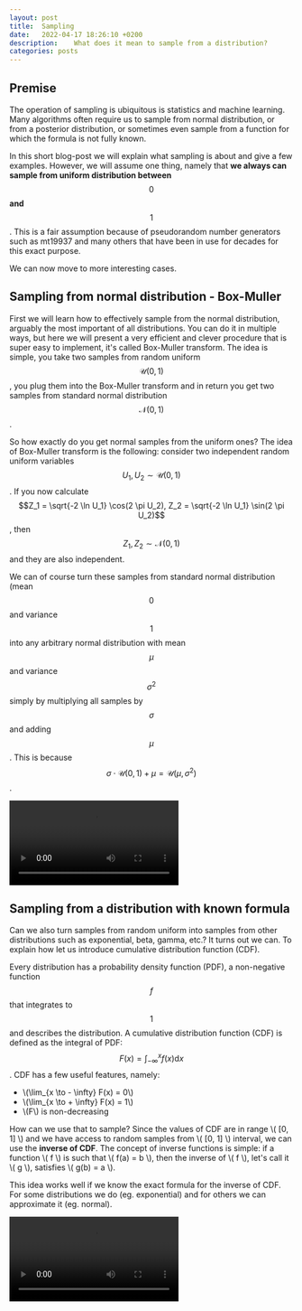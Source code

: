 ```yaml
---
layout: post
title:  Sampling
date:   2022-04-17 18:26:10 +0200
description:    What does it mean to sample from a distribution?
categories: posts
---
```


## Premise

The operation of sampling is ubiquitous is statistics and machine learning. Many algorithms often require us to sample from normal distribution, or from a posterior distribution, or sometimes even sample from a function for which the formula is not fully known.  

In this short blog-post we will explain what sampling is about and give a few examples. However, we will assume one thing, namely that **we always can sample from uniform distribution between** $$0$$ **and** $$1$$. This is a fair assumption because of pseudorandom number generators such as mt19937 and many others that have been in use for decades for this exact purpose.  

We can now move to more interesting cases.


## Sampling from normal distribution - Box-Muller

First we will learn how to effectively sample from the normal distribution, arguably the most important of all distributions. You can do it in multiple ways, but here we will present a very efficient and clever procedure that is super easy to implement, it's called Box-Muller transform. The idea is simple, you take two samples from random uniform $$\mathcal{U} (0, 1)$$, you plug them into the Box-Muller transform and in return you get two samples from standard normal distribution $$\mathcal{N}(0, 1)$$.

So how exactly do you get normal samples from the uniform ones? The idea of Box-Muller transform is the following: consider two independent random uniform variables $$U_1, U_2 \sim \mathcal{U} (0, 1)$$. If you now calculate $$Z_1 = \sqrt{-2 \ln U_1} \cos(2 \pi U_2), Z_2 = \sqrt{-2 \ln U_1} \sin(2 \pi U_2)$$, then $$Z_1, Z_2 \sim \mathcal{N}(0, 1)$$ and they are also independent. 

We can of course turn these samples from standard normal distribution (mean $$0$$ and variance $$1$$ into any arbitrary normal distribution with mean $$\mu$$ and variance $$\sigma^2$$ simply by multiplying all samples by $$\sigma$$ and adding $$\mu$$. This is because $$ \sigma \cdot \mathcal{U} (0, 1) + \mu = \mathcal{U} (\mu, \sigma^2)$$.  


<video src="/assets/videos/sampling/BoxMuller.mp4" controls="controls" style="max-height:420px;"></video>

## Sampling from a distribution with known formula

Can we also turn samples from random uniform into samples from other distributions such as exponential, beta, gamma, etc.? It turns out we can. To explain how let us introduce cumulative distribution function (CDF).  

Every distribution has a probability density function (PDF), a non-negative function $$f$$ that integrates to $$1$$ and describes the distribution. A cumulative distribution function (CDF) is defined as the integral of PDF: $$F(x) = \int_{-\infty}^{x} f(x) \mathrm{d} x$$. CDF has a few useful features, namely:  
* \\(\lim_{x \to - \infty} F(x) = 0\\)
* \\(\lim_{x \to + \infty} F(x) = 1\\)
* \\(F\\) is non-decreasing  

How can we use that to sample? Since the values of CDF are in range \\( [0, 1] \\) and we have access to random samples from \\( [0, 1] \\) interval, we can use the **inverse of CDF**. The concept of inverse functions is simple: if a function \\( f \\) is such that \\( f(a) = b \\), then the inverse of \\( f \\), let's call it \\( g \\), satisfies \\( g(b) = a \\).  

This idea works well if we know the exact formula for the inverse of CDF. For some distributions we do (eg. exponential) and for others we can approximate it (eg. normal).

<video src="/assets/videos/sampling/UniformToNormal.mp4" controls="controls" style="max-height:420px;"></video>